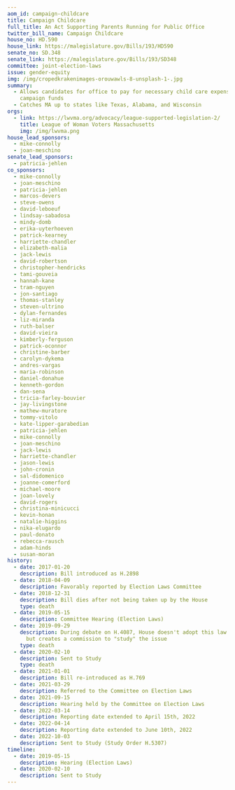 ```yaml
---
aom_id: campaign-childcare
title: Campaign Childcare
full_title: An Act Supporting Parents Running for Public Office
twitter_bill_name: Campaign Childcare
house_no: HD.590
house_link: https://malegislature.gov/Bills/193/HD590
senate_no: SD.348
senate_link: https://malegislature.gov/Bills/193/SD348
committee: joint-election-laws
issue: gender-equity
img: /img/cropedkrakenimages-orouwawls-8-unsplash-1-.jpg
summary:
  - Allows candidates for office to pay for necessary child care expenses from
    campaign funds
  - Catches MA up to states like Texas, Alabama, and Wisconsin
orgs:
  - link: https://lwvma.org/advocacy/league-supported-legislation-2/
    title: League of Woman Voters Massachusetts
    img: /img/lwvma.png
house_lead_sponsors:
  - mike-connolly
  - joan-meschino
senate_lead_sponsors:
  - patricia-jehlen
co_sponsors:
  - mike-connolly
  - joan-meschino
  - patricia-jehlen
  - marcos-devers
  - steve-owens
  - david-leboeuf
  - lindsay-sabadosa
  - mindy-domb
  - erika-uyterhoeven
  - patrick-kearney
  - harriette-chandler
  - elizabeth-malia
  - jack-lewis
  - david-robertson
  - christopher-hendricks
  - tami-gouveia
  - hannah-kane
  - tram-nguyen
  - jon-santiago
  - thomas-stanley
  - steven-ultrino
  - dylan-fernandes
  - liz-miranda
  - ruth-balser
  - david-vieira
  - kimberly-ferguson
  - patrick-oconnor
  - christine-barber
  - carolyn-dykema
  - andres-vargas
  - maria-robinson
  - daniel-donahue
  - kenneth-gordon
  - dan-sena
  - tricia-farley-bouvier
  - jay-livingstone
  - mathew-muratore
  - tommy-vitolo
  - kate-lipper-garabedian
  - patricia-jehlen
  - mike-connolly
  - joan-meschino
  - jack-lewis
  - harriette-chandler
  - jason-lewis
  - john-cronin
  - sal-didomenico
  - joanne-comerford
  - michael-moore
  - joan-lovely
  - david-rogers
  - christina-minicucci
  - kevin-honan
  - natalie-higgins
  - nika-elugardo
  - paul-donato
  - rebecca-rausch
  - adam-hinds
  - susan-moran
history:
  - date: 2017-01-20
    description: Bill introduced as H.2898
  - date: 2018-04-09
    description: Favorably reported by Election Laws Committee
  - date: 2018-12-31
    description: Bill dies after not being taken up by the House
    type: death
  - date: 2019-05-15
    description: Committee Hearing (Election Laws)
  - date: 2019-09-29
    description: During debate on H.4087, House doesn't adopt this law as amendment,
      but creates a commission to "study" the issue
    type: death
  - date: 2020-02-10
    description: Sent to Study
    type: death
  - date: 2021-01-01
    description: Bill re-introduced as H.769
  - date: 2021-03-29
    description: Referred to the Committee on Election Laws
  - date: 2021-09-15
    description: Hearing held by the Committee on Election Laws
  - date: 2022-03-14
    description: Reporting date extended to April 15th, 2022
  - date: 2022-04-14
    description: Reporting date extended to June 10th, 2022
  - date: 2022-10-03
    description: Sent to Study (Study Order H.5307)
timeline:
  - date: 2019-05-15
    description: Hearing (Election Laws)
  - date: 2020-02-10
    description: Sent to Study
---
```

